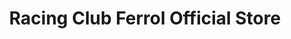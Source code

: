 ---
title: "Racing Club Ferrol Official Store"
url: /ferrol/racing-club-ferrol-official-store/
shop: Sport
---